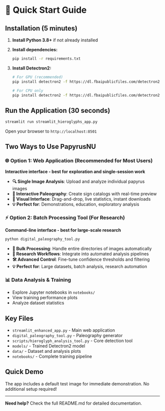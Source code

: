 # 🚀 Quick Start Guide

## Installation (5 minutes)

1. **Install Python 3.8+** if not already installed

2. **Install dependencies:**
   ```bash
   pip install -r requirements.txt
   ```

3. **Install Detectron2:**
   ```bash
   # For GPU (recommended)
   pip install detectron2 -f https://dl.fbaipublicfiles.com/detectron2/wheels/cu118/torch2.0/index.html
   
   # For CPU only
   pip install detectron2 -f https://dl.fbaipublicfiles.com/detectron2/wheels/cpu/torch2.0/index.html
   ```

## Run the Application (30 seconds)

```bash
streamlit run streamlit_hieroglyphs_app.py
```

Open your browser to `http://localhost:8501`

## Two Ways to Use PapyrusNU

### 🌐 Option 1: Web Application (Recommended for Most Users)

**Interactive interface - best for exploration and single-session work**

- **🔍 Single Image Analysis**: Upload and analyze individual papyrus images
- **📜 Interactive Paleography**: Create sign catalogs with real-time preview  
- **🎨 Visual Interface**: Drag-and-drop, live statistics, instant downloads
- **💡 Perfect for**: Demonstrations, education, exploratory analysis

### ⚡ Option 2: Batch Processing Tool (For Research)

**Command-line interface - best for large-scale research**

```bash
python digital_paleography_tool.py
```

- **📁 Bulk Processing**: Handle entire directories of images automatically
- **🔄 Research Workflows**: Integrate into automated analysis pipelines  
- **🛠️ Advanced Control**: Fine-tune confidence thresholds and filtering
- **💡 Perfect for**: Large datasets, batch analysis, research automation

### 📊 Data Analysis & Training
- Explore Jupyter notebooks in `notebooks/`
- View training performance plots  
- Analyze dataset statistics

## Key Files

- `streamlit_enhanced_app.py` - Main web application
- `digital_paleography_tool.py` - Paleography generator
- `scripts/hieroglyph_analysis_tool.py` - Core detection tool
- `models/` - Trained Detectron2 model
- `data/` - Dataset and analysis plots
- `notebooks/` - Complete training pipeline

## Quick Demo

The app includes a default test image for immediate demonstration. No additional setup required!

---

**Need help?** Check the full README.md for detailed documentation.
